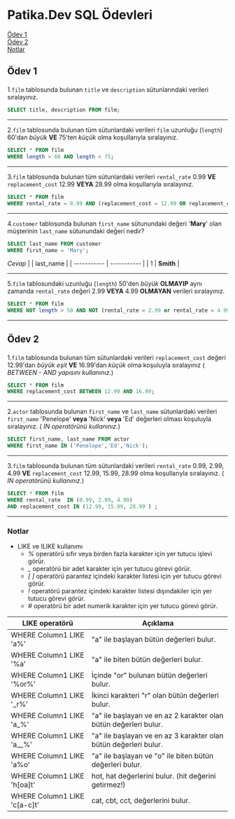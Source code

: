 
# Patika.Dev SQL Ödevleri
<a href='#Ödev 1'>Ödev 1</a><br>
<a href='#Ödev 2'>Ödev 2</a><br>
<a href='#Notlar' >Notlar</a><br>
## <p id = 'Ödev 1' > Ödev 1 </p> 
1.`film` tablosunda bulunan `title` ve `description` sütunlarındaki verileri sıralayınız.

```sql
SELECT title, description FROM film;
```

---

2.`film` tablosunda bulunan tüm sütunlardaki verileri `film` uzunluğu (`length`) 60'dan *büyük* **VE** 75'ten *küçük* olma koşullarıyla sıralayınız.

```sql
SELECT * FROM film 
WHERE length > 60 AND length < 75;
```

---

3.`film` tablosunda bulunan tüm sütunlardaki verileri `rental_rate` 0.99 **VE** `replacement_cost` 12.99 **VEYA** 28.99 olma koşullarıyla sıralayınız.

```sql
SELECT * FROM film 
WHERE rental_rate = 0.99 AND (replacement_cost = 12.99 OR replacement_cost = 28.99) ;
```

---

4.`customer` tablosunda bulunan `first_name` sütunundaki değeri '**Mary**' olan müşterinin `last_name` sütunundaki değeri nedir?

```sql
SELECT last_name FROM customer
WHERE first_name = 'Mary';
```
*Cevap*
|       | last_name |
| ----------- | ----------- |
| 1      | **Smith**       |

---

5.`film` tablosundaki uzunluğu (`length`) 50'den *büyük* **OLMAYIP** aynı zamanda `rental_rate` değeri 2.99 **VEYA** 4.99 **OLMAYAN** verileri sıralayınız.

```sql
SELECT * FROM film
WHERE NOT length > 50 AND NOT (rental_rate = 2.99 or rental_rate = 4.99);
```

---

## <p id = 'Ödev 2' > Ödev 2 </p> 
1.`film` tablosunda bulunan tüm sütunlardaki verileri `replacement_cost` değeri 12.99'dan *büyük eşit*  **VE** 16.99'dan *küçük* olma koşuluyla sıralayınız ( *BETWEEN - AND yapısını kullanınız.*)

```sql
SELECT * FROM film
WHERE replacement_cost BETWEEN 12.99 AND 16.99;
```

---

2.`actor` tablosunda bulunan `first_name` ve `last_name` sütunlardaki verileri `first_name` 'Penelope' **veya** 'Nick' **veya** 'Ed' değerleri olması koşuluyla sıralayınız. ( *IN operatörünü kullanınız.*)

```sql
SELECT first_name, last_name FROM actor
WHERE first_name IN ('Penelope','Ed','Nick');
```

---

3.`film` tablosunda bulunan tüm sütunlardaki verileri `rental_rate` 0.99, 2.99, 4.99 **VE** `replacement_cost` 12.99, 15.99, 28.99 olma koşullarıyla sıralayınız. ( *IN operatörünü kullanınız.*)

```sql
SELECT * FROM film
WHERE rental_rate  IN (0.99, 2.99, 4.99) 
AND replacement_cost IN (12.99, 15.99, 28.99 ) ;
```

---

### <p id = 'Notlar'> Notlar </p>
- LIKE ve ILIKE kullanımı
    - *%* operatörü sıfır veya birden fazla karakter için yer tutucu işlevi görür.
    - *_* operatörü bir adet karakter için yer tutucu görevi görür.  
    - *[ ]* operatörü parantez içindeki karakter listesi için yer tutucu görevi görür.
    - *!* operatörü parantez içindeki karakter listesi dışındakiler için yer tutucu görevi görür.
    - *#* operatörü bir adet numerik karakter için yer tutucu görevi görür.

| LIKE operatörü                |   Açıklama                                                            |
| -----------                   |   -----------                                                         |
|WHERE Column1 LIKE 'a%'        |	"a" ile başlayan bütün değerleri bulur.                             |
|WHERE Column1 LIKE '%a'        |	"a" ile biten bütün değerleri bulur.                                |
|WHERE Column1 LIKE '%or%'      |	İçinde "or" bulunan bütün değerleri bulur.                          |
|WHERE Column1 LIKE '_r%'       |	İkinci karakteri "r" olan bütün değerleri bulur.                    |
|WHERE Column1 LIKE 'a_%'       |	"a" ile başlayan ve en az 2 karakter olan bütün değerleri bulur.    |
|WHERE Column1 LIKE 'a__%'      |	"a" ile başlayan ve en az 3 karakter olan bütün değerleri bulur.    |
|WHERE Column1 LIKE 'a%o'       |	"a" ile başlayan ve "o" ile biten bütün değerleri bulur.            |
|WHERE Column1 LIKE 'h[oa]t'    |   hot, hat değerlerini bulur. (hit değerini getirmez!)                |
|WHERE Column1 LIKE 'c[a-c]t'   |   cat, cbt, cct, değerlerini bulur.                                   |



